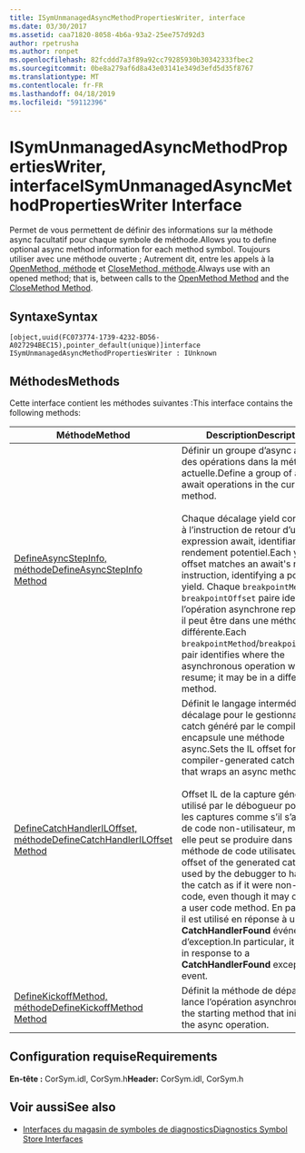 ```yaml
---
title: ISymUnmanagedAsyncMethodPropertiesWriter, interface
ms.date: 03/30/2017
ms.assetid: caa71820-8058-4b6a-93a2-25ee757d92d3
author: rpetrusha
ms.author: ronpet
ms.openlocfilehash: 82fcddd7a3f89a92cc79285930b30342333fbec2
ms.sourcegitcommit: 0be8a279af6d8a43e03141e349d3efd5d35f8767
ms.translationtype: MT
ms.contentlocale: fr-FR
ms.lasthandoff: 04/18/2019
ms.locfileid: "59112396"
---
```

# <a name="isymunmanagedasyncmethodpropertieswriter-interface"></a><span data-ttu-id="b3584-102">ISymUnmanagedAsyncMethodPropertiesWriter, interface</span><span class="sxs-lookup"><span data-stu-id="b3584-102">ISymUnmanagedAsyncMethodPropertiesWriter Interface</span></span>
<span data-ttu-id="b3584-103">Permet de vous permettent de définir des informations sur la méthode async facultatif pour chaque symbole de méthode.</span><span class="sxs-lookup"><span data-stu-id="b3584-103">Allows you to define optional async method information for each method symbol.</span></span> <span data-ttu-id="b3584-104">Toujours utiliser avec une méthode ouverte ; Autrement dit, entre les appels à la [OpenMethod, méthode](../../../../docs/framework/unmanaged-api/diagnostics/isymunmanagedwriter-openmethod-method.md) et [CloseMethod, méthode](../../../../docs/framework/unmanaged-api/diagnostics/isymunmanagedwriter-closemethod-method.md).</span><span class="sxs-lookup"><span data-stu-id="b3584-104">Always use with an opened method; that is, between calls to the [OpenMethod Method](../../../../docs/framework/unmanaged-api/diagnostics/isymunmanagedwriter-openmethod-method.md) and the [CloseMethod Method](../../../../docs/framework/unmanaged-api/diagnostics/isymunmanagedwriter-closemethod-method.md).</span></span>  
  
## <a name="syntax"></a><span data-ttu-id="b3584-105">Syntaxe</span><span class="sxs-lookup"><span data-stu-id="b3584-105">Syntax</span></span>  
  
```idl  
[object,uuid(FC073774-1739-4232-BD56-A027294BEC15),pointer_default(unique)]interface ISymUnmanagedAsyncMethodPropertiesWriter : IUnknown  
```  
  
## <a name="methods"></a><span data-ttu-id="b3584-106">Méthodes</span><span class="sxs-lookup"><span data-stu-id="b3584-106">Methods</span></span>  
 <span data-ttu-id="b3584-107">Cette interface contient les méthodes suivantes :</span><span class="sxs-lookup"><span data-stu-id="b3584-107">This interface contains the following methods:</span></span>  
  
|<span data-ttu-id="b3584-108">Méthode</span><span class="sxs-lookup"><span data-stu-id="b3584-108">Method</span></span>|<span data-ttu-id="b3584-109">Description</span><span class="sxs-lookup"><span data-stu-id="b3584-109">Description</span></span>|  
|------------|-----------------|  
|[<span data-ttu-id="b3584-110">DefineAsyncStepInfo, méthode</span><span class="sxs-lookup"><span data-stu-id="b3584-110">DefineAsyncStepInfo Method</span></span>](../../../../docs/framework/unmanaged-api/diagnostics/isymunmanagedasyncmethodpropertieswriter-defineasyncstepinfo-method.md)|<span data-ttu-id="b3584-111">Définir un groupe d’async await des opérations dans la méthode actuelle.</span><span class="sxs-lookup"><span data-stu-id="b3584-111">Define a group of async await operations in the current method.</span></span><br /><br /> <span data-ttu-id="b3584-112">Chaque décalage yield correspond à l’instruction de retour d’une expression await, identifiant un rendement potentiel.</span><span class="sxs-lookup"><span data-stu-id="b3584-112">Each yield offset matches an await's return instruction, identifying a potential yield.</span></span> <span data-ttu-id="b3584-113">Chaque `breakpointMethod` / `breakpointOffset` paire identifie où l’opération asynchrone reprendra ; il peut être dans une méthode différente.</span><span class="sxs-lookup"><span data-stu-id="b3584-113">Each `breakpointMethod`/`breakpointOffset` pair identifies where the asynchronous operation will resume; it may be in a different method.</span></span>|  
|[<span data-ttu-id="b3584-114">DefineCatchHandlerILOffset, méthode</span><span class="sxs-lookup"><span data-stu-id="b3584-114">DefineCatchHandlerILOffset Method</span></span>](../../../../docs/framework/unmanaged-api/diagnostics/isymunmanagedasyncmethodpropertieswriter-definecatchhandleriloffset-method.md)|<span data-ttu-id="b3584-115">Définit le langage intermédiaire de décalage pour le gestionnaire catch généré par le compilateur qui encapsule une méthode async.</span><span class="sxs-lookup"><span data-stu-id="b3584-115">Sets the IL offset for the compiler-generated catch handler that wraps an async method.</span></span><br /><br /> <span data-ttu-id="b3584-116">Offset IL de la capture générée est utilisé par le débogueur pour gérer les captures comme s’il s’agissait de code non-utilisateur, même si elle peut se produire dans une méthode de code utilisateur.</span><span class="sxs-lookup"><span data-stu-id="b3584-116">The IL offset of the generated catch is used by the debugger to handle the catch as if it were non-user code, even though it may occur in a user code method.</span></span> <span data-ttu-id="b3584-117">En particulier, il est utilisé en réponse à une **CatchHandlerFound** événement d’exception.</span><span class="sxs-lookup"><span data-stu-id="b3584-117">In particular, it is used in response to a **CatchHandlerFound** exception event.</span></span>|  
|[<span data-ttu-id="b3584-118">DefineKickoffMethod, méthode</span><span class="sxs-lookup"><span data-stu-id="b3584-118">DefineKickoffMethod Method</span></span>](../../../../docs/framework/unmanaged-api/diagnostics/isymunmanagedasyncmethodpropertieswriter-definekickoffmethod-method.md)|<span data-ttu-id="b3584-119">Définit la méthode de départ qui lance l’opération asynchrone.</span><span class="sxs-lookup"><span data-stu-id="b3584-119">Sets the starting method that initiates the async operation.</span></span>|  
  
## <a name="requirements"></a><span data-ttu-id="b3584-120">Configuration requise</span><span class="sxs-lookup"><span data-stu-id="b3584-120">Requirements</span></span>  
 <span data-ttu-id="b3584-121">**En-tête :** CorSym.idl, CorSym.h</span><span class="sxs-lookup"><span data-stu-id="b3584-121">**Header:** CorSym.idl, CorSym.h</span></span>  
  
## <a name="see-also"></a><span data-ttu-id="b3584-122">Voir aussi</span><span class="sxs-lookup"><span data-stu-id="b3584-122">See also</span></span>

- [<span data-ttu-id="b3584-123">Interfaces du magasin de symboles de diagnostics</span><span class="sxs-lookup"><span data-stu-id="b3584-123">Diagnostics Symbol Store Interfaces</span></span>](../../../../docs/framework/unmanaged-api/diagnostics/diagnostics-symbol-store-interfaces.md)
